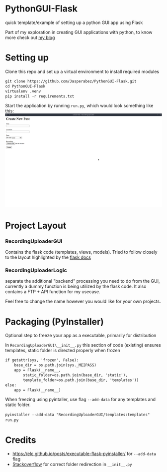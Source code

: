 # PythonGUI-Flask
quick template/example of setting up a python GUI app using Flask

Part of my exploration in creating GUI applications with python, to know more check out [my blog](https://jasperabez.github.io/)

# Setting up
Clone this repo and set up a virtual environment to install required modules
```
git clone https://github.com/Jasperabez/PythonGUI-Flask.git
cd PythonGUI-Flask
virtualenv .venv
pip install -r requirements.txt
```

Start the application by running `run.py`, which would look something like this:
![screenshot](images/sample_screenshot.png)

# Project Layout
### RecordingUploaderGUI 
Contains the flask code (templates, views, models). Tried to follow closely to the layout highlighted by the [flask docs](https://explore-flask.readthedocs.io/en/latest/organizing.html)
### RecordingUploaderLogic
separate the additional "backend" processing you need to do from the GUI, currently a dummy function is being utilized by the flask code. It also contains a FTP + API function for my usecase.
 
 Feel free to change the name however you would like for your own projects.
 
# Packaging (PyInstaller)
Optional step to freeze your app as a executable, primarily for distribution

In `RecordingUploaderGUI\__init__.py` this section of code (existing) ensures templates, static folder is directed properly when frozen
```
if getattr(sys, 'frozen', False):
    base_dir = os.path.join(sys._MEIPASS)
    app = Flask(__name__,
        static_folder=os.path.join(base_dir, 'static'),
        template_folder=os.path.join(base_dir, 'templates'))
else:
    app = Flask(__name__)
```

When freezing using pyintaller, use flag `--add-data` for any templates and static folder.

`pyinstaller --add-data "RecordingUploaderGUI/templates:templates" run.py`

# Credits
- https://elc.github.io/posts/executable-flask-pyinstaller/ for `--add-data` flag
- [Stackoverflow](https://stackoverflow.com/questions/32149892/flask-application-built-using-pyinstaller-not-rendering-index-html) for correct folder redirection in `__init__.py`
